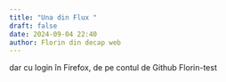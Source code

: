```yaml
---
title: "Una din Flux "
draft: false
date: 2024-09-04 22:40
author: Florin din decap web
---
```

dar cu login în Firefox, de pe contul de Github Florin-test
